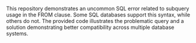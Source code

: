 This repository demonstrates an uncommon SQL error related to subquery usage in the FROM clause. Some SQL databases support this syntax, while others do not.  The provided code illustrates the problematic query and a solution demonstrating better compatibility across multiple database systems.